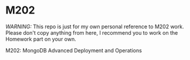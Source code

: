 M202
====
*WARNING:* This repo is just for my own personal reference to M202 work. Please don't copy anything from here, I recommend you to work on the Homework part on your own. 

M202: MongoDB Advanced Deployment and Operations
